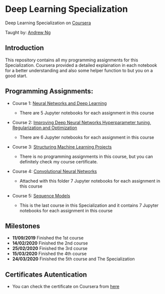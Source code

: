 # Deep Learning Specialization
Deep Learning Specialization on [Coursera](https://www.coursera.org/specializations/deep-learning) 

Taught by: [Andrew Ng](https://www.andrewng.org/)

## Introduction
This repository contains all my programming assignments for this Specialization. Coursera provided a detailed explaination in each notebook for a better understanding and also some helper function to but you on a good start.

## Programming Assignments:
  - Course 1: [Neural Networks and Deep Learning](https://github.com/MohamedAskar/Deep-Learning-Specialization/tree/master/1.%20Neural%20Networks%20and%20Deep%20Learning)
      - There are 5 Jupyter notebooks for each assignment in this course
  
  - Course 2: [Improving Deep Neural Networks Hyperparameter tuning, Regularization and Optimization](https://github.com/MohamedAskar/Deep-Learning-Specialization/tree/master/2.%20Improving%20Deep%20Neural%20Networks%20Hyperparameter%20tuning%2C%20Regularization%20and%20Optimization)
      - There are 6 Jupyter notebooks for each assignment in this course
  
  - Course 3: [Structuring Machine Learning Projects](https://github.com/MohamedAskar/Deep-Learning-Specialization/tree/master/3.%20Structuring%20Machine%20Learning%20Projects)
      - There is no programming assignments in this course, but you can definitely check my course certificate.
      
  - Course 4: [Convolutional Neural Networks](https://github.com/MohamedAskar/Deep-Learning-Specialization/tree/master/4.%20Convolutional%20Neural%20Networks)
      - Attached with this folder 7 Jupyter notebooks for each assignment in this course
      
  - Course 5: [Sequence Models](https://github.com/MohamedAskar/Deep-Learning-Specialization/tree/master/5.%20Sequence%20Models)
      - This is the last course in this Specialization and it contains 7 Jupyter notebooks for each assignment in this course
      
## Milestones
  - **11/09/2019**  Finished the 1st course
  - **14/02/2020** Finished the 2nd course
  - **25/02/2020** Finished the 3rd course
  - **15/03/2020** Finished the 4th course
  - **24/03/2020** Finished the 5th course and The Specialization
  
  
## Certificates Autentication
  - You can check the certificate on Coursera from [here](https://www.coursera.org/account/accomplishments/specialization/W9PDEYZHHHAU)
